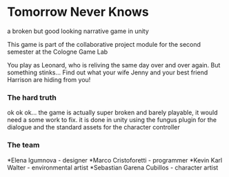# Tomorrow Never Knows
a broken but good looking narrative game in unity 

This game is part of the collaborative project module for the second semester at the Cologne Game Lab

You play as Leonard, who is reliving the same day over and over again. But something stinks...
Find out what your wife Jenny and your best friend Harrison are hiding from you!

### The hard truth
ok ok ok... 
the game is actually super broken and barely playable, it would need a some work to fix.
it is done in unity using the fungus plugin for the dialogue and the standard assets for the character controller

### The team

*Elena Igumnova - designer 
*Marco Cristoforetti - programmer
*Kevin Karl Walter - environmental artist 
*Sebastian Garena Cubillos - character artist 

